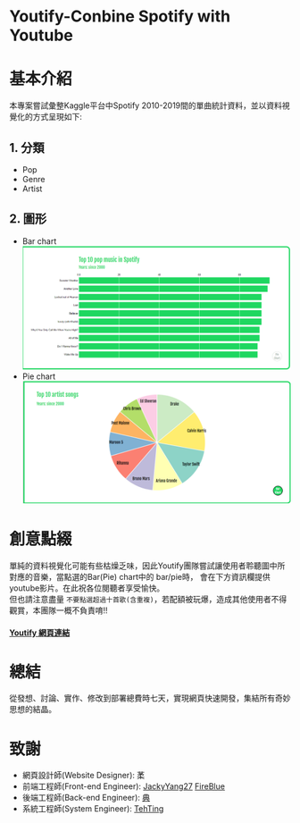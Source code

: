 Youtify-Conbine Spotify with Youtube
===

# 基本介紹
本專案嘗試彙整Kaggle平台中Spotify 2010-2019間的單曲統計資料，並以資料視覺化的方式呈現如下:
## 1. 分類
  * Pop
  * Genre
  * Artist
## 2. 圖形
  * Bar chart
  ![Bar Chart](https://github.com/TehTing/dataViz-final-project/blob/master/images/Bar_Chart.png)
  * Pie chart 
  ![Pie Chart](https://github.com/TehTing/dataViz-final-project/blob/master/images/Pie_Chart.png)
# 創意點綴
單純的資料視覺化可能有些枯燥乏味，因此Youtify團隊嘗試讓使用者聆聽圖中所對應的音樂，當點選的Bar(Pie) chart中的 bar/pie時，
會在下方資訊欄提供youtube影片。在此祝各位閱聽者享受愉快。  
但也請注意盡量 `不要點選超過十首歌(含重複)`，若配額被玩爆，造成其他使用者不得觀賞，本團隊一概不負責唷!!

#### [Youtify 網頁連結](https://tehting.github.io/dataViz-final-project/)

# 總結
從發想、討論、實作、修改到部署總費時七天，實現網頁快速開發，集結所有奇妙思想的結晶。

# 致謝
* 網頁設計師(Website Designer): 葇
* 前端工程師(Front-end Engineer): [JackyYang27](https://github.com/JackyYang27)  [FireBlue](https://github.com/jackson09255921)
* 後端工程師(Back-end Engineer): [典](https://github.com/edwardkuo09)
* 系統工程師(System Engineer): [TehTing](https://github.com/TehTing)
